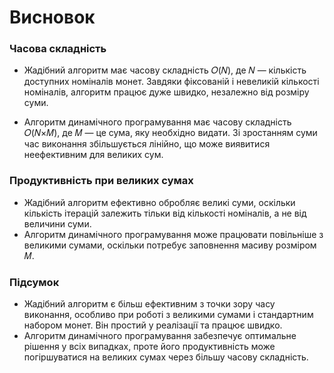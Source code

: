 # Висновок
### Часова складність

* Жадібний алгоритм має часову складність 𝑂(𝑁), де 𝑁 — кількість доступних номіналів монет. Завдяки фіксованій і невеликій кількості номіналів, алгоритм працює дуже швидко, незалежно від розміру суми.

* Алгоритм динамічного програмування має часову складність 𝑂(𝑁×𝑀), де 𝑀 — це сума, яку необхідно видати. Зі зростанням суми час виконання збільшується лінійно, що може виявитися неефективним для великих сум.
### Продуктивність при великих сумах
* Жадібний алгоритм ефективно обробляє великі суми, оскільки кількість ітерацій залежить тільки від кількості номіналів, а не від величини суми.
* Алгоритм динамічного програмування може працювати повільніше з великими сумами, оскільки потребує заповнення масиву розміром 𝑀.
### Підсумок
* Жадібний алгоритм є більш ефективним з точки зору часу виконання, особливо при роботі з великими сумами і стандартним набором монет. Він простий у реалізації та працює швидко.
* Алгоритм динамічного програмування забезпечує оптимальне рішення у всіх випадках, проте його продуктивність може погіршуватися на великих сумах через більшу часову складність.